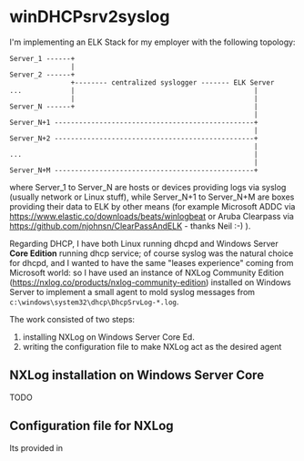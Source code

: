 # winDHCPsrv2syslog
I'm implementing an ELK Stack for my employer with the following topology:
```
Server_1 ------+
               |
Server_2 ------+
               +-------- centralized syslogger ------- ELK Server
...            |                                            |
               |                                            |
Server_N ------+                                            |
                                                            |
Server_N+1 -------------------------------------------------+
                                                            |
Server_N+2 -------------------------------------------------+
                                                            |
...                                                         |
                                                            |
Server_N+M -------------------------------------------------+
```
where Server_1 to Server_N are hosts or devices providing logs via syslog (usually network or Linux stuff), while Server_N+1 to Server_N+M are boxes providing their data to ELK by other means (for example Microsoft ADDC via https://www.elastic.co/downloads/beats/winlogbeat or Aruba Clearpass via https://github.com/njohnsn/ClearPassAndELK - thanks Neil :-) ).

Regarding DHCP, I have both Linux running dhcpd and Windows Server **Core Edition** running dhcp service; of course syslog was the natural choice for dhcpd, and I wanted to have the same "leases experience" coming from Microsoft world: so I have used an instance of NXLog Community Edition (https://nxlog.co/products/nxlog-community-edition) installed on Windows Server to implement a small agent to mold syslog messages from ```c:\windows\system32\dhcp\DhcpSrvLog-*.log```.

The work consisted of two steps:
1. installing NXLog on Windows Server Core Ed.
2. writing the configuration file to make NXLog act as the desired agent

## NXLog installation on Windows Server Core

TODO 

## Configuration file for NXLog

Its provided in 


